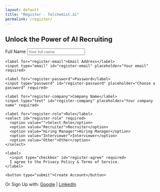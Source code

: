 ```yaml
---
layout: default
title: "Register - Talchemist.ai"
permalink: /register/
---
```

<section id="register-section">
  <h1>Unlock the Power of AI Recruiting</h1>
  <form id="register-form">
    <label for="register-fullname">Full Name</label>
    <input type="text" id="register-fullname" placeholder="Your full name" required>
    
    <label for="register-email">Email Address</label>
    <input type="email" id="register-email" placeholder="Your email" required>
    
    <label for="register-password">Password</label>
    <input type="password" id="register-password" placeholder="Choose a password" required>
    
    <label for="register-company">Company Name</label>
    <input type="text" id="register-company" placeholder="Your company name" required>
    
    <label for="register-role">Role</label>
    <select id="register-role" required>
      <option value="">Select Role</option>
      <option value="Recruiter">Recruiter</option>
      <option value="Hiring Manager">Hiring Manager</option>
      <option value="Interviewer">Interviewer</option>
      <option value="Other">Other</option>
    </select>
    
    <label>
      <input type="checkbox" id="register-agree" required>
      I agree to the Privacy Policy & Terms of Service.
    </label>
    
    <button type="submit">Create Account</button>
  </form>
  <p>Or Sign Up with: <a href="#">Google</a> | <a href="#">LinkedIn</a></p>
</section>

<script>
  // Firebase registration for new users
  document.getElementById('register-form').addEventListener('submit', function(e) {
    e.preventDefault();
    const fullname = document.getElementById('register-fullname').value;
    const email = document.getElementById('register-email').value;
    const password = document.getElementById('register-password').value;
    const company = document.getElementById('register-company').value;
    const role = document.getElementById('register-role').value;

    firebase.auth().createUserWithEmailAndPassword(email, password)
      .then((userCredential) => {
        // Optionally save additional user info in Firebase Database
        alert("Registration successful!");
        window.location.href = '/';  // Redirect after successful registration
      })
      .catch((error) => {
        console.error('Registration error:', error.message);
        alert("Registration failed: " + error.message);
      });
  });
</script>
